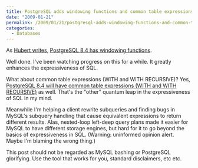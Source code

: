 ```yaml
---
title: PostgreSQL adds windowing functions and common table expressions
date: "2009-01-21"
permalink: /2009/01/21/postgresql-adds-windowing-functions-and-common-table-expressions/
categories:
  - Databases
---
```

As [Hubert writes][1], [PostgreSQL 8.4 has windowing functions][2].

Well done. I've been watching progress on this for a while. It greatly enhances the expressiveness of SQL.

What about common table expressions (WITH and WITH RECURSIVE)? Yes, [PostgreSQL 8.4 will have common table expressions (WITH and WITH RECURSIVE)][3] as well. That's the "other" quantum leap in the expressiveness of SQL in my mind.

Meanwhile I'm helping a client rewrite subqueries and finding bugs in MySQL's subquery handling that cause equivalent expressions to return different results. Alas, nested-loop left-deep query plans made it easier for MySQL to have different storage engines, but hard for it to go beyond the basics of expressiveness in SQL. (Warning: uninformed opinion alert. Maybe I'm blaming the wrong thing.)

This post should not be regarded as MySQL bashing or PostgreSQL glorifying. Use the tool that works for you, standard disclaimers, etc etc.

 [1]: http://www.depesz.com/index.php/2009/01/21/waiting-for-84-window-functions/
 [2]: http://developer.postgresql.org/pgdocs/postgres/functions-window.html
 [3]: http://www.postgresql.org/about/featurematrix
